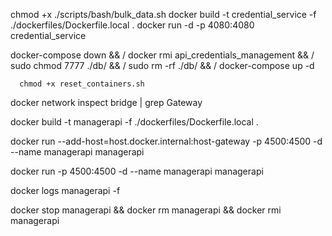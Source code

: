 chmod +x ./scripts/bash/bulk_data.sh
docker build -t credential_service -f ./dockerfiles/Dockerfile.local .
docker run -d -p 4080:4080 credential_service

docker-compose down && /
      docker rmi api_credentials_management && /
      sudo chmod 7777 ./db/ &&  /
      sudo rm -rf ./db/ && /
      docker-compose up -d


      chmod +x reset_containers.sh

docker network inspect bridge | grep Gateway

docker build -t managerapi -f ./dockerfiles/Dockerfile.local .

docker run --add-host=host.docker.internal:host-gateway -p 4500:4500 -d --name managerapi managerapi

docker run -p 4500:4500 -d --name managerapi managerapi

docker logs managerapi -f

docker stop managerapi && docker rm managerapi && docker rmi managerapi

